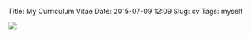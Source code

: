Title: My Curriculum Vitae
Date: 2015-07-09 12:09
Slug: cv
Tags: myself

<img class="pure-img-responsive" src="/images/cv.png"/>
